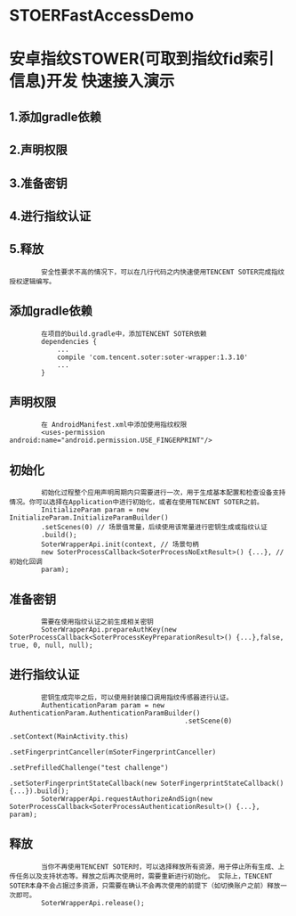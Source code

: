 # STOERFastAccessDemo

安卓指纹STOWER(可取到指纹fid索引信息)开发 快速接入演示
=
1.添加gradle依赖
-
2.声明权限
-
3.准备密钥
-
4.进行指纹认证
-
5.释放
-
            安全性要求不高的情况下，可以在几行代码之内快速使用TENCENT SOTER完成指纹授权逻辑编写。
添加gradle依赖
-
            在项目的build.gradle中，添加TENCENT SOTER依赖
            dependencies {
                ...
                compile 'com.tencent.soter:soter-wrapper:1.3.10'
                ...
            }
声明权限
-
            在 AndroidManifest.xml中添加使用指纹权限
            <uses-permission android:name="android.permission.USE_FINGERPRINT"/>
初始化
-
            初始化过程整个应用声明周期内只需要进行一次，用于生成基本配置和检查设备支持情况。你可以选择在Application中进行初始化，或者在使用TENCENT SOTER之前。
            InitializeParam param = new InitializeParam.InitializeParamBuilder()
            .setScenes(0) // 场景值常量，后续使用该常量进行密钥生成或指纹认证
            .build();
            SoterWrapperApi.init(context, // 场景句柄
            new SoterProcessCallback<SoterProcessNoExtResult>() {...}, // 初始化回调
            param);
准备密钥
-
            需要在使用指纹认证之前生成相关密钥
            SoterWrapperApi.prepareAuthKey(new SoterProcessCallback<SoterProcessKeyPreparationResult>() {...},false, true, 0, null, null);
进行指纹认证
-
            密钥生成完毕之后，可以使用封装接口调用指纹传感器进行认证。
            AuthenticationParam param = new AuthenticationParam.AuthenticationParamBuilder()
                                                .setScene(0)
                                                .setContext(MainActivity.this)
                                                .setFingerprintCanceller(mSoterFingerprintCanceller)
                                                .setPrefilledChallenge("test challenge")
                                                .setSoterFingerprintStateCallback(new SoterFingerprintStateCallback() {...}).build();
            SoterWrapperApi.requestAuthorizeAndSign(new SoterProcessCallback<SoterProcessAuthenticationResult>() {...}, param);
释放
-
            当你不再使用TENCENT SOTER时，可以选择释放所有资源，用于停止所有生成、上传任务以及支持状态等。释放之后再次使用时，需要重新进行初始化。 实际上，TENCENT SOTER本身不会占据过多资源，只需要在确认不会再次使用的前提下（如切换账户之前）释放一次即可。
            SoterWrapperApi.release();
